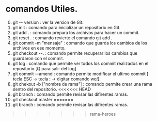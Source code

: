 # comandos Utiles.
0. git -- version             : ver la version de Git.
1. git init                   : comando para inicializar un repositorio en Git.
2. git add .                  : comando prepara los archivos para hacer un commit.
3. git reset .                : comando revierte el comando git add .
4. git commit -m "mensaje"    : comando que guarda los cambios de los archivos en ese momento.
5. git checkout --.           : comando permite recuperar los cambios que guardaron con el commit.
6. git log                    : comando que permite ver todos los commit realizados en el repositorio [Q para salir del log].
7. git commit --amend         : comando permite modificar el ultimo commit [ tecla ESC ->  tecla : -> digitar comando wq!].
8. git chekout -b ["nombre de rama"] : comando permite crear una rama dentro del repositorio.
<<<<<<< HEAD
9. git branch                        : comando permite revisar las difirentes ramas.
10. git checkout master
=======
9. git branch                        : comando permite revisar las difirentes ramas.
>>>>>>> rama-heroes
